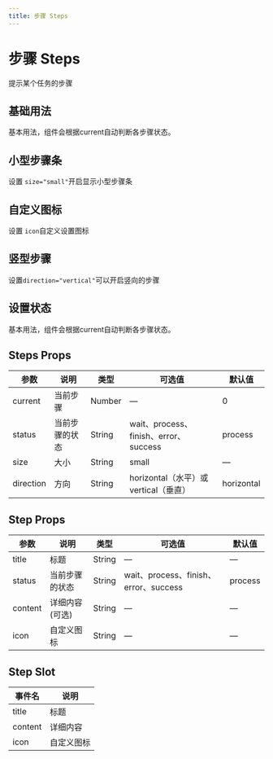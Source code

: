 ```yaml
---
title: 步骤 Steps
---
```




# 步骤 Steps

提示某个任务的步骤

## 基础用法

基本用法，组件会根据current自动判断各步骤状态。

<preview path="./demo/Steps/Basic.vue"></preview>

## 小型步骤条

设置 `size="small"`开启显示小型步骤条

<preview path="./demo/Steps/Small.vue"></preview>

## 自定义图标

设置 `icon`自定义设置图标

<preview path="./demo/Steps/Icon.vue"></preview>

## 竖型步骤

设置`direction="vertical"`可以开启竖向的步骤

<preview path="./demo/Steps/Vertical.vue"></preview>

## 设置状态

基本用法，组件会根据current自动判断各步骤状态。

<preview path="./demo/Steps/Status.vue"></preview>

## Steps Props

| 参数      | 说明           | 类型   | 可选值                                | 默认值     |
| --------- | -------------- | ------ | ------------------------------------- | ---------- |
| current   | 当前步骤       | Number | —                                     | 0          |
| status    | 当前步骤的状态 | String | wait、process、finish、error、success | process    |
| size      | 大小           | String | small                                 | —          |
| direction | 方向           | String | horizontal（水平）或vertical（垂直）  | horizontal |

## Step Props

| 参数    | 说明           | 类型   | 可选值                                | 默认值  |
| ------- | -------------- | ------ | ------------------------------------- | ------- |
| title   | 标题           | String | —                                     | —       |
| status  | 当前步骤的状态 | String | wait、process、finish、error、success | process |
| content | 详细内容(可选) | String | —                                     | —       |
| icon    | 自定义图标     | String | —                                     | —       |

## Step Slot

| 事件名  | 说明       |
| ------- | ---------- |
| title   | 标题       |
| content | 详细内容   |
| icon    | 自定义图标 |
